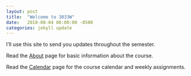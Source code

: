 ```yaml
---
layout: post
title:  "Welcome to 3033W"
date:   2018-08-04 06:00:00 -0500
categories: jekyll update
---
```


I’ll use this site to send you updates throughout the semester.

Read the [About](/3033w/about) page for basic information about the course.

Read the [Calendar](/3033w/calendar) page for the course calendar and weekly assignments.